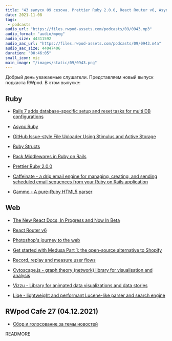 ```yaml
---
title: "43 выпуск 09 сезона. Prettier Ruby 2.0.0, React Router v6, Async Ruby, Caffeinate, Gammo, Cytoscape.js, Vizzu и прочее"
date: 2021-11-08
tags:
 - podcasts
audio_url: "https://files.rwpod-assets.com/podcasts/09/0943.mp3"
audio_format: "audio/mpeg"
audio_size: 44311592
audio_aac_url: "https://files.rwpod-assets.com/podcasts/09/0943.m4a"
audio_aac_size: 44047406
duration: "00:46:05"
small_icon: mic
main_image: "/images/static/09/0943.png"
---
```


Добрый день уважаемые слушатели. Представляем новый выпуск подкаста RWpod. В этом выпуске:

## Ruby

 - [Rails 7 adds database-specific setup and reset tasks for multi DB configurations](https://blog.saeloun.com/2021/10/27/rails-7-adds-database-specific-setup)
 - [Async Ruby](https://brunosutic.com/blog/async-ruby)
 - [GitHub Issue-style File Uploader Using Stimulus and Active Storage](https://hybrd.co/posts/github-issue-style-file-uploader-using-stimulus-and-active-storage)
 - [Ruby Structs](https://www.alchemists.io/articles/ruby_structs/)


 - [Rack Middlewares in Ruby on Rails](https://ignaciochiazzo.medium.com/rack-middlewares-using-ruby-on-rails-af690b7bc3f8)
 - [Prettier Ruby 2.0.0](https://kddnewton.com/2021/10/28/prettier-ruby-2.0.0.html)
 - [Caffeinate - a drip email engine for managing, creating, and sending scheduled email sequences from your Ruby on Rails application](https://github.com/joshmn/caffeinate)
 - [Gammo - A pure-Ruby HTML5 parser](https://github.com/namusyaka/gammo)

## Web

 - [The New React Docs, In Progress and Now In Beta](https://beta.reactjs.org/)
 - [React Router v6](https://remix.run/blog/react-router-v6)
 - [Photoshop's journey to the web](https://web.dev/ps-on-the-web/)
 - [Get started with Medusa Part 1: the open-source alternative to Shopify](https://dev.to/medusajs/get-started-with-medusa-the-open-source-alternative-to-shopify-305j)


 - [Record, replay and measure user flows](https://developer.chrome.com/docs/devtools/recorder/)
 - [Cytoscape.js - graph theory (network) library for visualisation and analysis](https://js.cytoscape.org/)
 - [Vizzu - Library for animated data visualizations and data stories](https://github.com/vizzuhq/vizzu-lib)
 - [Liqe - lightweight and performant Lucene-like parser and search engine](https://github.com/gajus/liqe)

## RWpod Cafe 27 (04.12.2021)

 - [Сбор и голосование за темы новостей](https://github.com/rwpod/cafe-discussions/discussions/12)


READMORE
